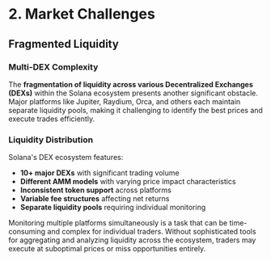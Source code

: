 # 2. Market Challenges

## Fragmented Liquidity

### Multi-DEX Complexity

The **fragmentation of liquidity across various Decentralized Exchanges (DEXs)** within the Solana ecosystem presents another significant obstacle. Major platforms like Jupiter, Raydium, Orca, and others each maintain separate liquidity pools, making it challenging to identify the best prices and execute trades efficiently.

### Liquidity Distribution

Solana's DEX ecosystem features:

- **10+ major DEXs** with significant trading volume
- **Different AMM models** with varying price impact characteristics
- **Inconsistent token support** across platforms
- **Variable fee structures** affecting net returns
- **Separate liquidity pools** requiring individual monitoring

Monitoring multiple platforms simultaneously is a task that can be time-consuming and complex for individual traders. Without sophisticated tools for aggregating and analyzing liquidity across the ecosystem, traders may execute at suboptimal prices or miss opportunities entirely.